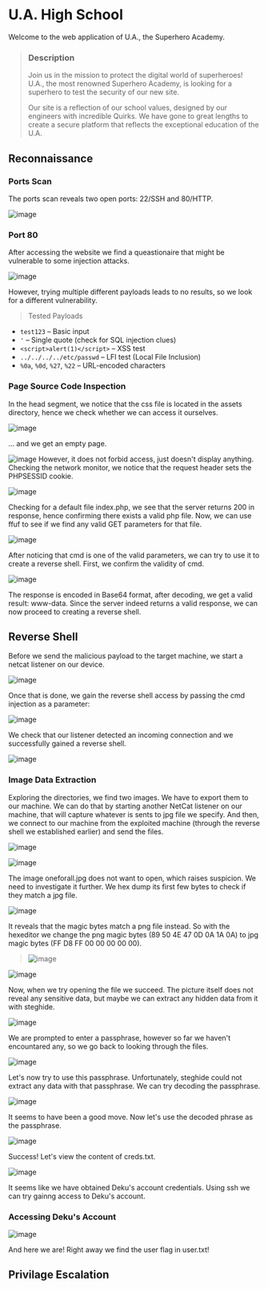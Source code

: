 # U.A. High School
Welcome to the web application of U.A., the Superhero Academy.
>### Description
>Join us in the mission to protect the digital world of superheroes! U.A., the most renowned Superhero Academy, is looking for a superhero to test the security of our new site.
>
>Our site is a reflection of our school values, designed by our engineers with incredible Quirks. We have gone to great lengths to create a secure platform that reflects the exceptional education of the U.A.

## Reconnaissance
### Ports Scan
The ports scan reveals two open ports: 22/SSH and 80/HTTP.
>
![image](https://github.com/user-attachments/assets/8c57432c-f276-4f81-b7d7-1ec433e40403)

### Port 80
After accessing the website we find a queastionaire that might be vulnerable to some injection attacks. 
>
![image](https://github.com/user-attachments/assets/37b3dd89-d4a1-461c-b1f7-d57d00a9bef5)
>
However, trying multiple different payloads leads to no results, so we look for a different vulnerability. 
>Tested Payloads
- `test123` – Basic input
- `'` – Single quote (check for SQL injection clues)
- `<script>alert(1)</script>` – XSS test
- `../../../../etc/passwd` – LFI test (Local File Inclusion)
- `%0a`, `%0d`, `%27`, `%22` – URL-encoded characters

### Page Source Code Inspection
In the head segment, we notice that the css file is located in the assets directory, hence we check whether we can access it ourselves. 
>
![image](https://github.com/user-attachments/assets/ec9b8389-4e48-41b7-914a-06ab76b8c945)
>
... and we get an empty page. 
>
![image](https://github.com/user-attachments/assets/cce1d98d-33c0-4174-ab44-1c22f845085a)
However, it does not forbid access, just doesn't display anything. Checking the network monitor, we notice that the request header sets the PHPSESSID cookie.
>
![image](https://github.com/user-attachments/assets/263dc627-0ae8-4635-87b7-fec281231c31)
>
Checking for a default file index.php, we see that the server returns 200 in response, hence confirming there exists a valid php file. Now, we can use ffuf to see if we find any valid GET parameters for that file.
>
![image](https://github.com/user-attachments/assets/b76624c6-774c-4cf1-8826-95e267dbd08f)
>
After noticing that cmd is one of the valid parameters, we can try to use it to create a reverse shell. First, we confirm the validity of cmd.
>
![image](https://github.com/user-attachments/assets/e1314f1d-49b5-4eee-b5a8-b1c86d86b632)
>
The response is encoded in Base64 format, after decoding, we get a valid result: www-data. Since the server indeed returns a valid response, we can now proceed to creating a reverse shell.  

## Reverse Shell
Before we send the malicious payload to the target machine, we start a netcat listener on our device. 
>
![image](https://github.com/user-attachments/assets/87239210-09e2-49ea-a2f6-081e2ac10af1)
>
Once that is done, we gain the reverse shell access by passing the cmd injection as a parameter:
>
![image](https://github.com/user-attachments/assets/d2d8cb92-103d-4dfe-b4fa-8d03ef7343a1)
>
We check that our listener detected an incoming connection and we successfully gained a reverse shell. 
>
![image](https://github.com/user-attachments/assets/a62df013-9850-42e8-968c-d244f185808a)
>
### Image Data Extraction
Exploring the directories, we find two images. We have to export them to our machine. We can do that by starting another NetCat listener on our machine, that will capture whatever is sents to jpg file we specify. And then, we connect to our machine from the exploited machine (through the reverse shell we established earlier) and send the files.
>
![image](https://github.com/user-attachments/assets/8565bfa9-bb15-49eb-bc47-ef42570ca74d)
>
![image](https://github.com/user-attachments/assets/3d859105-ed27-407e-983e-21d78cad0dea)
>
The image oneforall.jpg does not want to open, which raises suspicion. We need to investigate it further. We hex dump its first few bytes to check if they match a jpg file. 
>
![image](https://github.com/user-attachments/assets/0a897850-9cff-4039-a97f-cd926dac66b0)
>
It reveals that the magic bytes match a png file instead. So with the hexeditor we change the png magic bytes (89 50 4E 47 0D 0A 1A 0A) to jpg magic bytes (FF D8 FF 00 00 00 00 00).
>![image](https://github.com/user-attachments/assets/6952fb42-d05f-4680-9793-125063d5088e)
>
![image](https://github.com/user-attachments/assets/31f2bb5b-7cb5-4aa0-afd3-850ece4c8915)
>
Now, when we try opening the file we succeed. The picture itself does not reveal any sensitive data, but maybe we can extract any hidden data from it with steghide.
>
![image](https://github.com/user-attachments/assets/b48dfb22-dce3-4517-8402-967d356676f1)
>
We are prompted to enter a passphrase, however so far we haven't encountared any, so we go back to looking through the files.
>
![image](https://github.com/user-attachments/assets/18692e4a-1801-4242-b240-0acdfbede08e)
>
Let's now try to use this passphrase. Unfortunately, steghide could not extract any data with that passphrase. We can try decoding the passphrase.
>
![image](https://github.com/user-attachments/assets/1950cc6b-f416-4d8b-8c80-542538b70ff9)
>
It seems to have been a good move. Now let's use the decoded phrase as the passphrase.
>
![image](https://github.com/user-attachments/assets/3a9c93b4-1241-4657-b73b-1c9934bb97ae)
>
Success! Let's view the content of creds.txt.
>
![image](https://github.com/user-attachments/assets/12b12190-2f7b-41d6-99ab-2db2ed54b20f)
>
It seems like we have obtained Deku's account credentials. Using ssh we can try gainng access to Deku's account.
### Accessing Deku's Account
>
![image](https://github.com/user-attachments/assets/d1889076-0504-42c5-b965-def2e308e729)
>
And here we are! Right away we find the user flag in user.txt!

## Privilage Escalation

